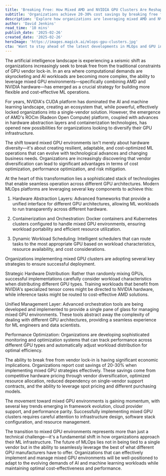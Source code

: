 ```yaml
---
title: 'Breaking Free: How Mixed AMD and NVIDIA GPU Clusters Are Reshaping the MLOps Landscape'
subtitle: 'Organizations achieve 20-30% cost savings by breaking free from GPU vendor lock-in'
description: 'Explore how organizations are leveraging mixed AMD and NVIDIA GPU clusters to reshape the MLOps landscape, achieving significant cost savings and flexibility.'
author: 'David Jenkins'
read_time: '10 mins'
publish_date: '2025-02-26'
created_date: '2025-02-26'
heroImage: 'https://images.magick.ai/mlops-gpu-clusters.jpg'
cta: 'Want to stay ahead of the latest developments in MLOps and GPU infrastructure? Follow us on LinkedIn for regular insights, expert analysis, and industry updates on building efficient, cost-effective ML operations.'
---
```


The artificial intelligence landscape is experiencing a seismic shift as organizations increasingly seek to break free from the traditional constraints of GPU vendor lock-in. In an era where computational demands are skyrocketing and AI workloads are becoming more complex, the ability to leverage mixed GPU environments—specifically combining AMD and NVIDIA hardware—has emerged as a crucial strategy for building more flexible and cost-effective ML operations.

For years, NVIDIA's CUDA platform has dominated the AI and machine learning landscape, creating an ecosystem that, while powerful, effectively locked organizations into a single-vendor solution. However, the emergence of AMD's ROCm (Radeon Open Compute) platform, coupled with advances in hardware abstraction layers and containerization technologies, has opened new possibilities for organizations looking to diversify their GPU infrastructure.

The shift toward mixed GPU environments isn't merely about hardware diversity—it's about creating resilient, adaptable, and cost-optimized ML operations that can evolve with technological advances and changing business needs. Organizations are increasingly discovering that vendor diversification can lead to significant advantages in terms of cost optimization, performance optimization, and risk mitigation.

At the heart of this transformation lies a sophisticated stack of technologies that enable seamless operation across different GPU architectures. Modern MLOps platforms are leveraging several key components to achieve this:

1. Hardware Abstraction Layers: Advanced frameworks that provide a unified interface for different GPU architectures, allowing ML workloads to run transparently across different hardware.

2. Containerization and Orchestration: Docker containers and Kubernetes clusters configured to handle mixed GPU environments, ensuring workload portability and efficient resource utilization.

3. Dynamic Workload Scheduling: Intelligent schedulers that can route tasks to the most appropriate GPU based on workload characteristics, resource availability, and cost considerations.

Organizations implementing mixed GPU clusters are adopting several key strategies to ensure successful deployment.

Strategic Hardware Distribution: Rather than randomly mixing GPUs, successful implementations carefully consider workload characteristics when distributing different GPU types. Training workloads that benefit from NVIDIA's specialized tensor cores might be directed to NVIDIA hardware, while inference tasks might be routed to cost-effective AMD solutions.

Unified Management Layer: Advanced orchestration tools are being developed and implemented to provide a single pane of glass for managing mixed GPU environments. These tools abstract away the complexity of dealing with different GPU architectures, providing a seamless experience for ML engineers and data scientists.

Performance Optimization: Organizations are developing sophisticated monitoring and optimization systems that can track performance across different GPU types and automatically adjust workload distribution for optimal efficiency.

The ability to break free from vendor lock-in is having significant economic implications. Organizations report cost savings of 20-30% when implementing mixed GPU strategies effectively. These savings come from competitive hardware pricing through vendor diversification, optimized resource allocation, reduced dependency on single-vendor support contracts, and the ability to leverage spot pricing and different purchasing models.

The movement toward mixed GPU environments is gaining momentum, with several key trends emerging in framework evolution, cloud provider support, and performance parity. Successfully implementing mixed GPU clusters requires careful attention to infrastructure design, software stack configuration, and resource management.

The transition to mixed GPU environments represents more than just a technical challenge—it's a fundamental shift in how organizations approach their ML infrastructure. The future of MLOps lies not in being tied to a single vendor but in the ability to seamlessly leverage the best of what different GPU manufacturers have to offer. Organizations that can effectively implement and manage mixed GPU environments will be well-positioned to adapt to the evolving demands of AI and machine learning workloads while maintaining optimal cost-effectiveness and performance.
